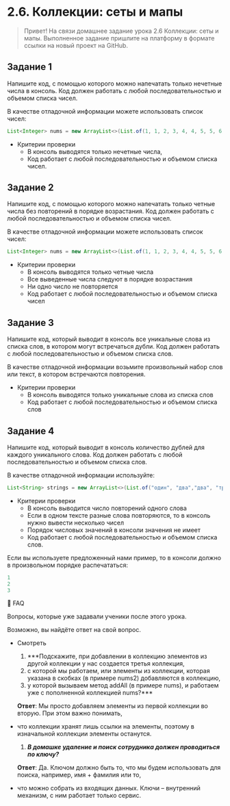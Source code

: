 # 2.6. Коллекции: сеты и мапы

> Привет!
На связи домашнее задание урока 2.6 Коллекции: сеты и мапы.
Выполненное задание пришлите на платформу в формате ссылки на новый проект на GitHub.
>

## Задание 1
Напишите код, с помощью которого можно напечатать только нечетные числа в консоль. 
Код должен работать с любой последовательностью и объемом списка чисел.

В качестве отладочной информации можете использовать список чисел:

```java
List<Integer> nums = new ArrayList<>(List.of(1, 1, 2, 3, 4, 4, 5, 5, 6, 7))
```

- Критерии проверки
    - В консоль выводятся только нечетные числа,
    - Код работает с любой последовательностью и объемом списка чисел.

## Задание 2

Напишите код, с помощью которого можно напечатать только четные числа без повторений в порядке возрастания.
Код должен работать с любой последовательностью и объемом списка чисел.

В качестве отладочной информации можете использовать список чисел:

```java
List<Integer> nums = new ArrayList<>(List.of(1, 1, 2, 3, 4, 4, 5, 5, 6, 7))
```

- Критерии проверки
    - В консоль выводятся только четные числа
    - Все выведенные числа следуют в порядке возрастания
    - Ни одно число не повторяется
    - Код работает с любой последовательностью и объемом списка чисел

## Задание 3

Напишите код, который выводит в консоль все уникальные слова из списка слов, в котором могут встречаться дубли. 
Код должен работать с любой последовательностью и объемом списка слов.

В качестве отладочной информации возьмите произвольный набор слов или текст, в котором встречаются повторения.

- Критерии проверки
    - В консоль выводятся только уникальные слова из списка слов
    - Код работает с любой последовательностью и объемом списка слов

## Задание 4

Напишите код, который выводит в консоль количество дублей для каждого уникального слова.
Код должен работать с любой последовательностью и объемом списка слов.

В качестве отладочной информации используйте:

```java
List<String> strings = new ArrayList<>(List.of("один", "два","два", "три", "три", "три"));
```

- Критерии проверки
    - В консоль выводится число повторений одного слова
    - Если в одном тексте разные слова повторяются, то в консоль нужно вывести несколько чисел
    - Порядок числовых значений в консоли значения не имеет
    - Код работает с любой последовательностью и объемом списка слов.

Если вы используете предложенный нами пример, то в консоли должно в произвольном порядке распечататься:

```java
1
2
3
```

🐝 FAQ

Вопросы, которые уже задавали ученики после этого урока.

Возможно, вы найдёте ответ на свой вопрос.

- Смотреть
    1. ***Подскажите, при добавлении в коллекцию элементов из другой коллекции у нас создается третья коллекция, 
  2. с которой мы работаем, или элементы из коллекции, которая указана в скобках (в примере nums2) добавляются в коллекцию,
  3. у которой вызываем метод addAll (в примере nums), и работаем уже с пополненной коллекцией nums?***

  **Ответ**:  Мы просто добавляем элементы из первой коллекции во вторую. При этом важно понимать, 
- что коллекции хранят лишь ссылки на элементы, поэтому в изначальной коллекции элементы останутся.

    1. ***В домашке удаление и поиск сотрудника должен проводиться по ключу?***

  **Ответ**: Да. Ключом должно быть то, что мы будем использовать для поиска, например, имя + фамилия или то, 
- что можно собрать из входящих данных. Ключи – внутренний механизм, с ним работает только сервис.